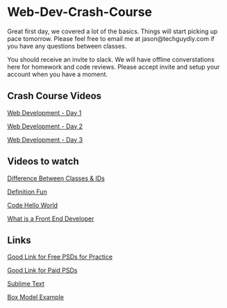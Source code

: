 # Web-Dev-Crash-Course

<p>Great first day, we covered a lot of the basics. Things will start picking up pace tomorrow. Please feel free to email me at jason@techguydiy.com if you have any questions between classes.</p>

<p>You should receive an invite to slack. We will have offline converstations here for homework and code reviews. Please accept invite and setup your account when you have a moment.</p>

<h2>Crash Course Videos</h2>
<p><a target="_blank" href="https://www.youtube.com/watch?v=0SDwhjJwrh8">Web Development - Day 1</a></p>
<p><a target="_blank" href="https://www.youtube.com/watch?v=xHFkWjpAJsQ">Web Development - Day 2</a></p>
<p><a target="_blank" href="https://www.youtube.com/watch?v=1OkZa6B7he8">Web Development - Day 3</a></p>

<h2>Videos to watch</h2>
<p><a target="_blank" href="https://www.youtube.com/watch?v=EIejiZ1JhE4">Difference Between Classes & IDs</a></p>
<p><a target="_blank" href="https://www.youtube.com/watch?v=wEb6A0demT4">Definition Fun</a></p>
<p><a target="_blank" href="https://www.youtube.com/watch?v=aveTV9gpZ1Q">Code Hello World</a></p>
<p><a target="_blank" href="https://www.youtube.com/watch?v=0kX1wB8qil4">What is a Front End Developer</a></p>

<h2>Links</h2>
<p><a target="_blank" href="http://designscrazed.org/free-photoshop-psd-website-templates/">Good Link for Free PSDs for Practice</a></p>
<p><a target="_blank" href="http://www.themeforest.net/">Good Link for Paid PSDs</a></p>
<p><a target="_blank" href="http://www.sublimetext.com/">Sublime Text</a></p>
<p><a target="_blank" href="http://codepen.io/guyroutledge/pen/hgpez">Box Model Example</a></p>


